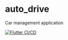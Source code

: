 # auto_drive

Car management application

[![Flutter CI/CD](https://github.com/constantinLu/auto_drive/actions/workflows/pipeline.yaml/badge.svg)](https://github.com/constantinLu/auto_drive/actions/workflows/pipeline.yaml)
